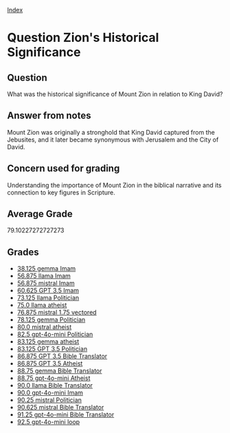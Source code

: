 
[Index](../../index.md)
# Question Zion's Historical Significance
## Question
What was the historical significance of Mount Zion in relation to King David?

## Answer from notes
Mount Zion was originally a stronghold that King David captured from the Jebusites, and it later became synonymous with Jerusalem and the City of David.

## Concern used for grading
Understanding the importance of Mount Zion in the biblical narrative and its connection to key figures in Scripture.

## Average Grade
79.10227272727273

## Grades
 * [38.125 gemma Imam](../answers/gemma_Imam/Zion_s_Historical_Significance.md)
 * [56.875 llama Imam](../answers/llama_Imam/Zion_s_Historical_Significance.md)
 * [56.875 mistral Imam](../answers/mistral_Imam/Zion_s_Historical_Significance.md)
 * [60.625 GPT 3.5 Imam](../answers/GPT_3.5_Imam/Zion_s_Historical_Significance.md)
 * [73.125 llama Politician](../answers/llama_Politician/Zion_s_Historical_Significance.md)
 * [75.0 llama atheist](../answers/llama_atheist/Zion_s_Historical_Significance.md)
 * [76.875 mistral 1.75 vectored](../answers/mistral_1.75_vectored/Zion_s_Historical_Significance.md)
 * [78.125 gemma Politician](../answers/gemma_Politician/Zion_s_Historical_Significance.md)
 * [80.0 mistral atheist](../answers/mistral_atheist/Zion_s_Historical_Significance.md)
 * [82.5 gpt-4o-mini Politician](../answers/gpt-4o-mini_Politician/Zion_s_Historical_Significance.md)
 * [83.125 gemma atheist](../answers/gemma_atheist/Zion_s_Historical_Significance.md)
 * [83.125 GPT 3.5 Politician](../answers/GPT_3.5_Politician/Zion_s_Historical_Significance.md)
 * [86.875 GPT 3.5 Bible Translator](../answers/GPT_3.5_Bible_Translator/Zion_s_Historical_Significance.md)
 * [86.875 GPT 3.5 Atheist](../answers/GPT_3.5_Atheist/Zion_s_Historical_Significance.md)
 * [88.75 gemma Bible Translator](../answers/gemma_Bible_Translator/Zion_s_Historical_Significance.md)
 * [88.75 gpt-4o-mini Atheist](../answers/gpt-4o-mini_Atheist/Zion_s_Historical_Significance.md)
 * [90.0 llama Bible Translator](../answers/llama_Bible_Translator/Zion_s_Historical_Significance.md)
 * [90.0 gpt-4o-mini Imam](../answers/gpt-4o-mini_Imam/Zion_s_Historical_Significance.md)
 * [90.25 mistral Politician](../answers/mistral_Politician/Zion_s_Historical_Significance.md)
 * [90.625 mistral Bible Translator](../answers/mistral_Bible_Translator/Zion_s_Historical_Significance.md)
 * [91.25 gpt-4o-mini Bible Translator](../answers/gpt-4o-mini_Bible_Translator/Zion_s_Historical_Significance.md)
 * [92.5 gpt-4o-mini loop](../answers/gpt-4o-mini_loop/Zion_s_Historical_Significance.md)
